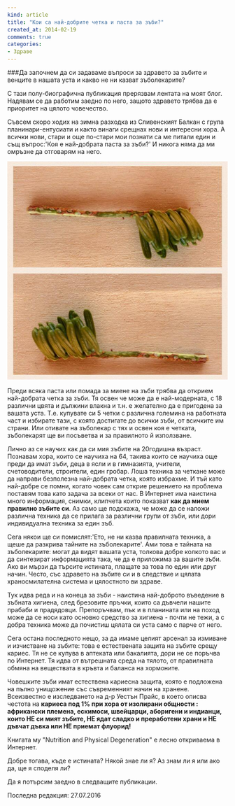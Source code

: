 ```yaml
---
kind: article
title: "Кои са най-добрите четка и паста за зъби?"
created_at: 2014-02-19
comments: true
categories:
- Здраве
---
```

###Да започнем да си задаваме въпроси за здравето за зъбите и венците в нашата уста и какво не ни казват зъболекарите?

С тази полу-биографична публикация прерязвам лентата на моят блог. Надявам се да работим заедно по него, защото здравето трябва да е приоритет на цялото човечество.

Съвсем скоро ходих на зимна разходка из Сливенският Балкан с група планинари-ентусиати и както винаги срещнах нови и интересни хора. А всички нови, стари и още по-стари мои познати са ме питали един и същ въпрос:'Коя е най-добрата паста за зъби?' И никога няма да ми омръзне да отговарям на него.

![tooth brush](/images/posts/toothbrush.jpg)

Преди всяка паста или помада за миене на зъби трябва да открием най-добрата четка за зъби. Тя освен че може да е най-модерната, с 18 различни цвята и дължини влакна и т.н. е желателно да е пригодена за вашата уста. Т.е. купувате си 5 четки с различна големина на работната част и избирате тази, с която достигате до всички зъби, от всичките им страни. Или отивате на зъболекар с тях и освен коя е четката, зъболекарят ще ви посъветва и за правилното й използване.

<!-- more -->

Лично аз се научих как да си мия зъбите на 20годишна възраст. Познавам хора, които се научиха на 64, такива които се научиха още преди да имат зъби, деца в ясли и в гимназията, учители, счетоводители, строители, един гробар. Лоша техника за четкане може да направи безполезна най-добрата четка, която избрахме. И тъй като най-добре се помни, когато човек сам открие решението на проблема поставям това като задача за всеки от нас. В Интернет има наистина много информация, снимки, клипчета които показват **как да мием правилно зъбите си**.  Аз само ще подскажа, че може да се наложи различна техника да се прилага за различни групи от зъби, или дори индивидуална техника за един зъб. 

Сега някои ще си помислят:'Ето, не ни казва правилната техника, а щеше да разкрива тайните на зъболекарите'. Ами това е тайната на зъболекарите: могат да видят вашата уста, толкова добре колкото вас и да синтезират информацията така, че да е приложима за вашите зъби. Ако ви мързи да търсите истината, плащате за това по един или друг начин. Често, със здравето на зъбите си и в следствие и цялата храносмилателна система и цялостното ви здраве.

Тук идва реда и на конеца за зъби - наистина най-доброто въведение в зъбната хигиена, след брезовите пръчки, които са дъвчели нашите прабаби и прадядовци. Препоръчвам, пък и в планината или на поход може да се носи като основно средство за хигиена - почти не тежи, а с добра техника може да почистиш цялата си уста само с парче от него.

Сега остана последното нещо, за да имаме целият арсенал за измиване и изчистване на зъбите: това е естествената защита на зъбите срещу кариес. Тя не се купува в аптеката или бакалията, дори не се поръчва по Интернет. Тя идва от вътрешната среда на тялото, от правилната обмяна на веществата в кръвта и баланса на хормоните.

Човешките зъби имат естествена кариесна защита, която е подложена на пълно унищожение със съвременният начин на хранене. Всеизвестно е изследването на д-р Уестън Прайс, в което описва честота на **кариеса под 1% при хора от изолирани общности : африкански племена, ескимоси, швейцарци, аборигени и индианци, които НЕ си мият зъбите, НЕ ядат сладко и преработени храни и НЕ дъвчат дъвка или НЕ приемат флуорид!**

Книгата му "Nutrition and Physical Degeneration" е лесно откриваема в Интернет.

Добре тогава, къде е истината? Някой знае ли я? Аз знам ли я или ако да, ще я споделя ли? 

Да я потърсим заедно в следващите публикации.



Последна редакция: 27.07.2016
